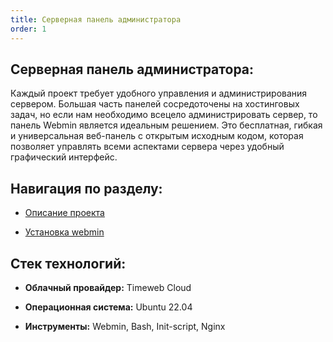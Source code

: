 ```yaml
---
title: Серверная панель администратора
order: 1
---
```


## **Серверная панель администратора:**

Каждый проект требует удобного управления и администрирования сервером. Большая часть панелей сосредоточены на хостинговых задач, но если нам необходимо всецело администрировать сервер, то панель Webmin является идеальным решением. Это бесплатная, гибкая и универсальная веб-панель с открытым исходным кодом, которая позволяет управлять всеми аспектами сервера через удобный графический интерфейс.

## **Навигация по разделу:**

-  [Описание проекта](./about)

-  [Установка webmin](./install/_index)

## **Стек технологий:**

-  **Облачный провайдер:** Timeweb Cloud

-  **Операционная система:** Ubuntu 22.04

-  **Инструменты:** Webmin, Bash, Init-script, Nginx
